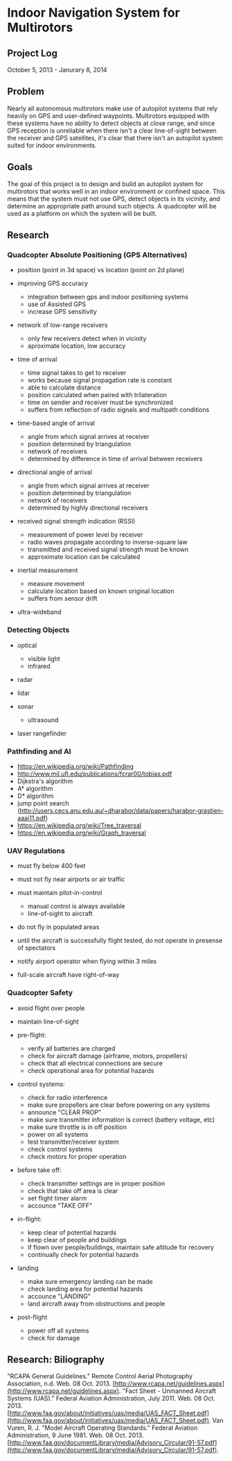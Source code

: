 # Indoor Navigation System for Multirotors
## Project Log
October 5, 2013 - Janurary 8, 2014

## Problem

Nearly all autonomous multirotors make use of autopilot systems that rely heavily on GPS and user-defined waypoints. Multirotors equipped with these systems have no ability to detect objects at close range, and since GPS reception is unreliable when there isn't a clear line-of-sight between the receiver and GPS satellites, it's clear that there isn't an autopilot system suited for indoor environments.


## Goals

The goal of this project is to design and build an autopilot system for multirotors that works well in an indoor environment or confined space. This means that the system must not use GPS, detect objects in its vicinity, and determine an appropriate path around such objects. A quadcopter will be used as a platform on which the system will be built.


## Research

### Quadcopter Absolute Positioning (GPS Alternatives)
- position (point in 3d space) vs location (point on 2d plane)

- improving GPS accuracy
	- integration between gps and indoor positioning systems
	- use of Assisted GPS
	- increase GPS sensitivity

- network of low-range receivers
	- only few receivers detect when in vicinity
	- aproximate location, low accuracy

- time of arrival
	- time signal takes to get to receiver
	- works because signal propagation rate is constant
	- able to calculate distance
	- position calculated when paired with trilateration
	- time on sender and receiver must be synchronized
	- suffers from reflection of radio signals and multipath conditions

- time-based angle of arrival
	- angle from which signal arrives at receiver
	- position determined by triangulation
	- network of receivers
	- determined by difference in time of arrival between receivers

- directional angle of arrival
	- angle from which signal arrives at receiver
	- position determined by triangulation
	- network of receivers
	- determined by highly directional receivers

- received signal strength indication (RSSI)
	- measurement of power level by receiver
	- radio waves propagate according to inverse-square law
	- transmitted and received signal strength must be known
	- approximate location can be calculated

- inertial measurement
	- measure movement
	- calculate location based on known original location
	- suffers from sensor drift

- ultra-wideband

### Detecting Objects
- optical
	- visible light
	- infrared

- radar
- lidar
- sonar
	- ultrasound

- laser rangefinder

### Pathfinding and AI
- https://en.wikipedia.org/wiki/Pathfinding
- http://www.mil.ufl.edu/publications/fcrar00/tobias.pdf
- Dijkstra's algorithm
- A* algorithm
- D* algorithm
- jump point search (http://users.cecs.anu.edu.au/~dharabor/data/papers/harabor-grastien-aaai11.pdf)
- https://en.wikipedia.org/wiki/Tree_traversal
- https://en.wikipedia.org/wiki/Graph_traversal

### UAV Regulations
- must fly below 400 feet
- must not fly near airports or air traffic

- must maintain pilot-in-control
	- manual control is always available
	- line-of-sight to aircraft

- do not fly in populated areas
- until the aircraft is successfully flight tested, do not operate in presense of spectators
- notify airport operator when flying within 3 miles
- full-scale aircraft have right-of-way

### Quadcopter Safety
- avoid flight over people
- maintain line-of-sight

- pre-flight:
	- verify all batteries are charged
	- check for aircraft damage (airframe, motors, propellers)
	- check that all electrical connections are secure
	- check operational area for potential hazards

- control systems:
	- check for radio interference
	- make sure propellers are clear before powering on any systems
	- announce "CLEAR PROP"
	- make sure transmitter information is correct (battery voltage, etc)
	- make sure throttle is in off position
	- power on all systems
	- test transmitter/receiver system
	- check control systems
	- check motors for proper operation

- before take off:
	- check transmitter settings are in proper position
	- check that take off area is clear
	- set flight timer alarm
	- accounce "TAKE OFF"

- in-flight:
	- keep clear of potential hazards
	- keep clear of people and buildings
	- if flown over people/buildings, maintain safe altitude for recovery
	- continually check for potential hazards

- landing
	- make sure emergency landing can be made
	- check landing area for potential hazards
	- accounce "LANDING"
	- land aircraft away from obstructions and people

- post-flight
	- power off all systems
	- check for damage


## Research: Biliography
"RCAPA General Guidelines." Remote Control Aerial Photography Association, n.d. Web. 08 Oct. 2013. [http://www.rcapa.net/guidelines.aspx](http://www.rcapa.net/guidelines.aspx).
"Fact Sheet - Unmanned Aircraft Systems (UAS)." Federal Aviation Administration, July 2011. Web. 08 Oct. 2013. [http://www.faa.gov/about/initiatives/uas/media/UAS_FACT_Sheet.pdf](http://www.faa.gov/about/initiatives/uas/media/UAS_FACT_Sheet.pdf).
Van Vuren, R. J. "Model Aircraft Operating Standards." Federal Aviation Administration, 9 June 1981. Web. 08 Oct. 2013. [http://www.faa.gov/documentLibrary/media/Advisory_Circular/91-57.pdf](http://www.faa.gov/documentLibrary/media/Advisory_Circular/91-57.pdf).